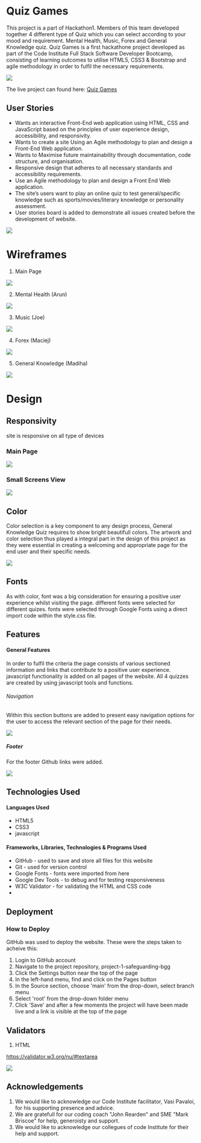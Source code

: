 # Quiz Games
This project is a part of Hackathon1. Members of this team developed together 4 different type of Quiz which you can select according to your mood and requirement. Mental Health, Music, Forex and General Knowledge quiz. Quiz Games is a first hackathone project developed as part of the Code Institute Full Stack Software Developer Bootcamp, consisting of learning outcomes to utilise HTML5, CSS3 & Bootstrap and agile methodology in order to fulfil the necessary requirements.

<img src="assets/images/mainpage.png">


The live project can found here: <a href="https://arunvg1963.github.io/Hackathon1/" rel="nofollow">Quiz Games</a>

## User Stories

+ Wants an interactive Front-End web application using HTML, CSS and JavaScript based on the principles of user experience design, accessibility, and responsivity.
+ Wants to create a site Using an Agile methodology to plan and design a Front-End Web application.
+ Wants to Maximise future maintainability through documentation, code structure, and organisation.
+ Responsive design that adheres to all necessary standards and accessibility requirements.
+ Use an Agile methodology to plan and design a Front End Web application.
+ The site’s users want to play an online quiz to test general/specific knowledge such as sports/movies/literary knowledge or personality assessment.
+ User stories board is added to demonstrate all issues created before the development of website.



<img src="assets/images/projectboard.png">

# Wireframes

1. Main Page

<img src="assets/images/mainpage.png">

2. Mental Health (Arun)

<img src="assets/images/arunwireframe.png">

3. Music (Joe)

<img src="assets/images/image_360.png">

4. Forex (Maciej)

<img src="assets/images/20241023_132450.jpg">

5. General Knowledge (Madiha)

<img src="assets/images/wireframegeneral.png">




# Design
## Responsivity
site is responsive on all type of devices
### Main Page



<img src="assets/images/mainpage.png">













### Small Screens View

<img src="assets/images/responsive.png">


## Color
Color selection is a key component to any design process, General Knowledge Quiz requires to show bright beautifull colors. The artwork and color selection thus played a integral part in the design of this project as they were essential in creating a welcoming and appropriate page for the end user and their specific needs.


<img src="assets/images/20241023_132450.jpg">

## Fonts

As with color, font was a big consideration for ensuring a positive user experience whilst visiting the page.
different fonts were selected for different quizes. fonts were selected through Google Fonts using a direct import code within the style.css file.


## Features
#### General Features
In order to fulfil the criteria the page consists of various sectioned information and links that contribute to a positive user experience.
javascript functionality is added on all pages of the website. All 4 quizzes are created by using javascript tools and functions.


 ###### Navigation
 

Within this section buttons are added to present easy navigation options for the user to access the relevant section of the page for their needs.

<img src="assets/images/navbar.png">

##### Footer
For the footer Github links were added.

<img src="assets/images/footer.png">

## Technologies Used
#### Languages Used
+ HTML5
+ CSS3
+ javascript
#### Frameworks, Libraries, Technologies & Programs Used
+ GitHub - used to save and store all files for this website
+ Git - used for version control
+ Google Fonts - fonts were imported from here
+ Google Dev Tools - to debug and for testing responsiveness
+ W3C Validator - for validating the HTML and CSS code
+ 
## Deployment
### How to Deploy
GitHub was used to deploy the website. These were the steps taken to acheive this:

1. Login to GitHub account
2. Navigate to the project repository, project-1-safeguarding-bgg
3. Click the Settings button near the top of the page
4. In the left-hand menu, find and click on the Pages button
5. In the Source section, choose 'main' from the drop-down, select branch menu
6. Select 'root' from the drop-down folder menu
7. Click 'Save' and after a few moments the project will have been made live and a link is visible at the top of the page

## Validators

1. HTML

https://validator.w3.org/nu/#textarea

<img src="assets/images/htmltest.png">


## Acknowledgements
1. We would like to acknowledge our Code Institute facilitator, Vasi Pavaloi, for his supporting presence and advice.
2. We are gratefull for our coding coach "John Rearden" and SME "Mark Briscoe" for help, generoisty and support.
2. We  would like to acknowledge our collegues of code Institute for their help and support.
